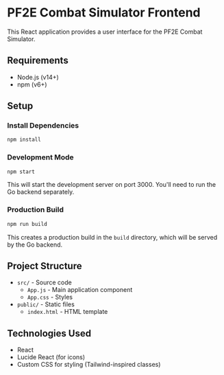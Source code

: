 # PF2E Combat Simulator Frontend

This React application provides a user interface for the PF2E Combat Simulator.

## Requirements

- Node.js (v14+)
- npm (v6+)

## Setup

### Install Dependencies

```bash
npm install
```

### Development Mode

```bash
npm start
```

This will start the development server on port 3000. You'll need to run the Go backend separately.

### Production Build

```bash
npm run build
```

This creates a production build in the `build` directory, which will be served by the Go backend.

## Project Structure

- `src/` - Source code
    - `App.js` - Main application component
    - `App.css` - Styles
- `public/` - Static files
    - `index.html` - HTML template

## Technologies Used

- React
- Lucide React (for icons)
- Custom CSS for styling (Tailwind-inspired classes)